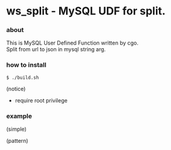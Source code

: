 # ws_split - MySQL UDF for split.

### about

This is MySQL User Defined Function written by cgo.  
Split from url to json in mysql string arg.  

### how to install

    $ ./build.sh

(notice)  

* require root privilege

### example

(simple)  


(pattern)  